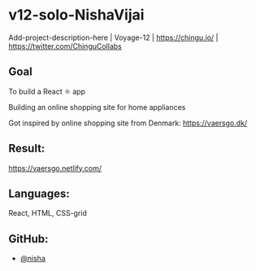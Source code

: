 # v12-solo-NishaVijai
Add-project-description-here | Voyage-12 | https://chingu.io/ | https://twitter.com/ChinguCollabs

## Goal

To build a React ⚛️ app

Building an online shopping site for home appliances

Got inspired by online shopping site from Denmark: https://vaersgo.dk/

## Result:

https://vaersgo.netlify.com/

## Languages:

React, HTML, CSS-grid

## GitHub:
- [@nisha](https://github.com/chingu-voyages/v12-solo-NishaVijai)